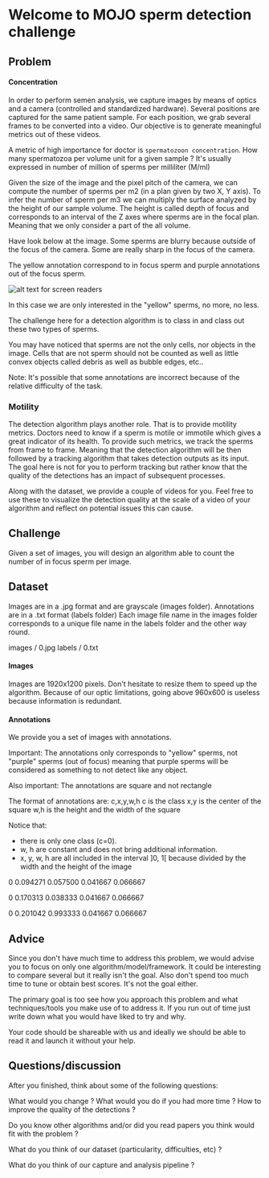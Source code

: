 # Welcome to MOJO sperm detection challenge


## Problem

#### Concentration

In order to perform semen analysis, we capture images by means of optics and a camera (controlled and standardized hardware). Several positions are captured for the same patient sample. For each position, we grab several frames to be converted into a video. Our objective is to generate meaningful metrics out of these videos.

A metric of high importance for doctor is `spermatozoon concentration`. How many spermatozoa per volume unit for a given sample ? It's usually expressed in number of million of sperms per milliliter (M/ml)

Given the size of the image and the pixel pitch of the camera, we can compute the number of sperms per m2 (in a plan given by two X, Y axis). To infer the number of sperm per m3 we can multiply the surface analyzed by the height of our sample volume. The height is called depth of focus and corresponds to an interval of the Z axes where sperms are in the focal plan. Meaning that we only consider a part of the all volume.

Have look below at the image. Some sperms are blurry because outside of the focus of the camera. Some are really sharp in the focus of the camera.

The yellow annotation correspond to in focus sperm and purple annotations out of the focus sperm.

![alt text for screen readers](example.png "Image of in focus and out of focus spermatozoon")

In this case we are only interested in the "yellow" sperms, no more, no less.

The challenge here for a detection algorithm is to class in and class out these two types of sperms.

You may have noticed that sperms are not the only cells, nor objects in the image. Cells that are not sperm should not be counted as well as little convex objects called debris as well as bubble edges, etc..

Note: It's possible that some annotations are incorrect because of the relative difficulty of the task.

### Motility

The detection algorithm plays another role. That is to provide motility metrics. Doctors need to know if a sperm is motile or immotile which gives a great indicator of its health.
To provide such metrics, we track the sperms from frame to frame. Meaning that the detection algorithm will be then followed by a tracking algorithm that takes detection outputs as its input.
The goal here is not for you to perform tracking but rather know that the quality of the detections has an impact of subsequent processes.

Along with the dataset, we provide a couple of videos for you.
Feel free to use these to visualize the detection quality at the scale of a video of your algorithm and reflect on potential issues this can cause.

## Challenge

Given a set of images, you will design an algorithm able to count the number of in focus sperm per image.

## Dataset

Images are in a .jpg format and are grayscale (images folder).
Annotations are in a .txt format (labels folder)
Each image file name in the images folder corresponds to a unique file name in the labels folder and the other way round.

images / 0.jpg
labels / 0.txt

#### Images

Images are 1920x1200 pixels. Don't hesitate to resize them to speed up the algorithm. Because of our optic limitations, going above 960x600 is useless because information is redundant.

#### Annotations
We provide you a set of images with annotations. 

Important: The annotations only corresponds to "yellow" sperms, not "purple" sperms (out of focus) meaning that purple sperms will be considered as something to not detect like any object.

Also important: The annotations are square and not rectangle

The format of annotations are: c,x,y,w,h 
c is the class
x,y is the center of the square
w,h is the height and the width of the square

Notice that:
- there is only one class (c=0). 
- w, h are constant and does not bring additional information.
- x, y, w, h are all included in the interval ]0, 1[ because divided by the width and the height of the image


0 0.094271 0.057500 0.041667 0.066667

0 0.170313 0.038333 0.041667 0.066667

0 0.201042 0.993333 0.041667 0.066667

## Advice

Since you don't have much time to address this problem, we would advise you to focus on only one algorithm/model/framework. It could be interesting to compare several but it really isn't the goal.
Also don't spend too much time to tune or obtain best scores. It's not the goal either.

The primary goal is too see how you approach this problem and what techniques/tools you make use of to address it.
If you run out of time just write down what you would have liked to try and why.

Your code should be shareable with us and ideally we should be able to read it and launch it without your help.

## Questions/discussion

After you finished, think about some of the following questions:
 
What would you change ? What would you do if you had more time ? How to improve the quality of the detections ?

Do you know other algorithms and/or did you read papers you think would fit with the problem ? 

What do you think of our dataset (particularity, difficulties, etc) ?

What do you think of our capture and analysis pipeline ?

